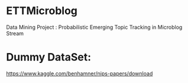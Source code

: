 # ETTMicroblog
Data Mining Project : Probabilistic Emerging Topic Tracking in Microblog Stream

# Dummy DataSet:
https://www.kaggle.com/benhamner/nips-papers/download

